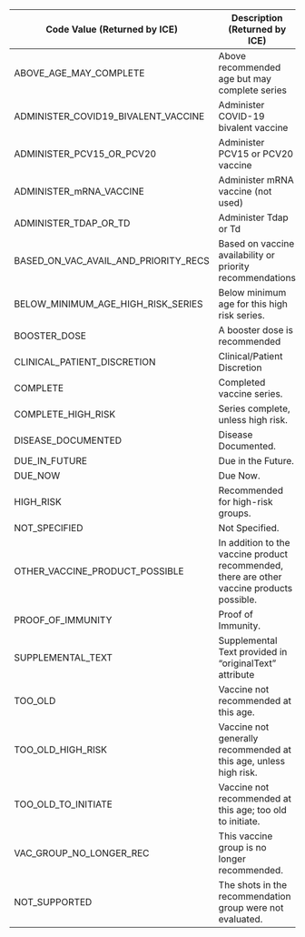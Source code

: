 |Code Value (Returned by ICE) | Description (Returned by ICE)|
|---|---|
|ABOVE_AGE_MAY_COMPLETE| Above recommended age but may complete series|
|ADMINISTER_COVID19_BIVALENT_VACCINE| Administer COVID-19 bivalent vaccine|
|ADMINISTER_PCV15_OR_PCV20| Administer PCV15 or PCV20 vaccine|
|ADMINISTER_mRNA_VACCINE| Administer mRNA vaccine (not used)|
|ADMINISTER_TDAP_OR_TD| Administer Tdap or Td|
|BASED_ON_VAC_AVAIL_AND_PRIORITY_RECS| Based on vaccine availability or priority recommendations|
|BELOW_MINIMUM_AGE_HIGH_RISK_SERIES| Below minimum age for this high risk series. |
|BOOSTER_DOSE| A booster dose is recommended|
|CLINICAL_PATIENT_DISCRETION| Clinical/Patient Discretion|
|COMPLETE| Completed vaccine series.|
|COMPLETE_HIGH_RISK| Series complete, unless high risk.|
|DISEASE_DOCUMENTED| Disease Documented.|
|DUE_IN_FUTURE| Due in the Future.|
|DUE_NOW| Due Now.|
|HIGH_RISK| Recommended for high-risk groups.|
|NOT_SPECIFIED| Not Specified.|
|OTHER_VACCINE_PRODUCT_POSSIBLE| In addition to the vaccine product recommended, there are other vaccine products possible.|
|PROOF_OF_IMMUNITY| Proof of Immunity.|
|SUPPLEMENTAL_TEXT| Supplemental Text provided in “originalText” attribute|
|TOO_OLD| Vaccine not recommended at this age.|
|TOO_OLD_HIGH_RISK| Vaccine not generally recommended at this age, unless high risk.|
|TOO_OLD_TO_INITIATE| Vaccine not recommended at this age; too old to initiate.|
|VAC_GROUP_NO_LONGER_REC| This vaccine group is no longer recommended.|
|NOT_SUPPORTED| The shots in the recommendation group were not evaluated.|

